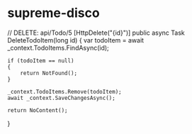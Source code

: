 # supreme-disco
// DELETE: api/Todo/5
[HttpDelete("{id}")]
public async Task<IActionResult> DeleteTodoItem(long id)
{
    var todoItem = await _context.TodoItems.FindAsync(id);

    if (todoItem == null)
    {
        return NotFound();
    }

    _context.TodoItems.Remove(todoItem);
    await _context.SaveChangesAsync();

    return NoContent();
}
